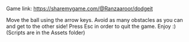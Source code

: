 Game link: https://sharemygame.com/@Ranzaaroor/dodgeit

Move the ball using the arrow keys. Avoid as many obstacles as you can and get to the other side!
Press Esc in order to quit the game.
Enjoy :)
(Scripts are in the Assets folder)

